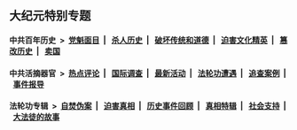## 大纪元特别专题

#### 中共百年历史 &nbsp;>&nbsp; [党魁面目](indexes/nf1176107/README.md?12280430) &nbsp;| &nbsp; [杀人历史](indexes/nf1176106/README.md?12280430) &nbsp;| &nbsp; [破坏传统和道德](indexes/nf1176106/README.md?12280430) &nbsp;| &nbsp; [迫害文化精英](indexes/nf1176111/README.md?12280430) &nbsp;| &nbsp; [篡改历史](indexes/nf1176115/README.md?12280430) &nbsp;| &nbsp; [卖国](indexes/nf1176117/README.md?12280430) 

#### 中共活摘器官 &nbsp;>&nbsp; [热点评论](indexes/nf5879/README.md?12280430) &nbsp;| &nbsp; [国际调查](indexes/nf5947/README.md?12280430) &nbsp;| &nbsp; [最新活动](indexes/nf5883/README.md?12280430) &nbsp;| &nbsp; [法轮功遭遇](indexes/nf5881/README.md?12280430) &nbsp;| &nbsp; [追查案例](indexes/nf5880/README.md?12280430) &nbsp;| &nbsp; [事件报导](indexes/nf5877/README.md?12280430) 

#### 法轮功专辑 &nbsp;>&nbsp; [自焚伪案](indexes/nf5562/README.md?12280430) &nbsp;| &nbsp; [迫害真相](indexes/nf4379/README.md?12280430) &nbsp;| &nbsp; [历史事件回顾](indexes/nf5793/README.md?12280430) &nbsp;| &nbsp; [真相特辑](indexes/nf4389/README.md?12280430) &nbsp;| &nbsp; [社会支持](indexes/nf4386/README.md?12280430) &nbsp;| &nbsp; [大法徒的故事](indexes/nf1147481/README.md?12280430) 
